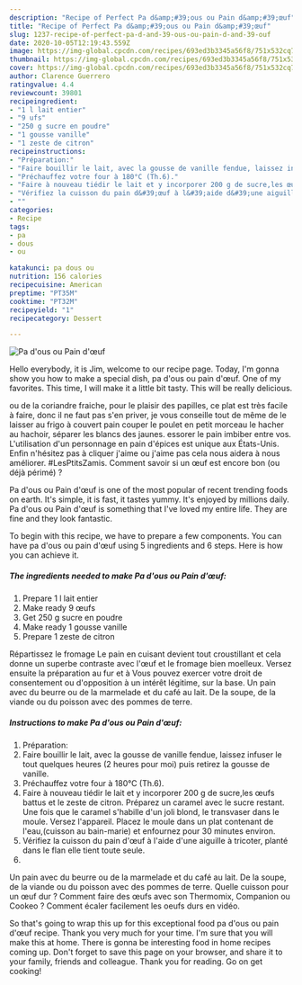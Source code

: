 ```yaml
---
description: "Recipe of Perfect Pa d&amp;#39;ous ou Pain d&amp;#39;œuf"
title: "Recipe of Perfect Pa d&amp;#39;ous ou Pain d&amp;#39;œuf"
slug: 1237-recipe-of-perfect-pa-d-and-39-ous-ou-pain-d-and-39-ouf
date: 2020-10-05T12:19:43.559Z
image: https://img-global.cpcdn.com/recipes/693ed3b3345a56f8/751x532cq70/pa-dous-ou-pain-doeuf-photo-principale-de-la-recette.jpg
thumbnail: https://img-global.cpcdn.com/recipes/693ed3b3345a56f8/751x532cq70/pa-dous-ou-pain-doeuf-photo-principale-de-la-recette.jpg
cover: https://img-global.cpcdn.com/recipes/693ed3b3345a56f8/751x532cq70/pa-dous-ou-pain-doeuf-photo-principale-de-la-recette.jpg
author: Clarence Guerrero
ratingvalue: 4.4
reviewcount: 39801
recipeingredient:
- "1 l lait entier"
- "9 ufs"
- "250 g sucre en poudre"
- "1 gousse vanille"
- "1 zeste de citron"
recipeinstructions:
- "Préparation:"
- "Faire bouillir le lait, avec la gousse de vanille fendue, laissez infuser le tout quelques heures (2 heures pour moi) puis retirez la gousse de vanille."
- "Préchauffez votre four à 180°C (Th.6)."
- "Faire à nouveau tiédir le lait et y incorporer 200 g de sucre,les œufs battus et le zeste de citron. Préparez un caramel avec le sucre restant. Une fois que le caramel s&#39;habille d&#39;un joli blond, le transvaser dans le moule. Versez l&#39;appareil. Placez le moule dans un plat contenant de l&#39;eau,(cuisson au bain-marie) et enfournez pour 30 minutes environ."
- "Vérifiez la cuisson du pain d&#39;œuf à l&#39;aide d&#39;une aiguille à tricoter, planté dans le flan elle tient toute seule."
- ""
categories:
- Recipe
tags:
- pa
- dous
- ou

katakunci: pa dous ou 
nutrition: 156 calories
recipecuisine: American
preptime: "PT35M"
cooktime: "PT32M"
recipeyield: "1"
recipecategory: Dessert

---
```



![Pa d&#39;ous ou Pain d&#39;œuf](https://img-global.cpcdn.com/recipes/693ed3b3345a56f8/751x532cq70/pa-dous-ou-pain-doeuf-photo-principale-de-la-recette.jpg)

Hello everybody, it is Jim, welcome to our recipe page. Today, I'm gonna show you how to make a special dish, pa d&#39;ous ou pain d&#39;œuf. One of my favorites. This time, I will make it a little bit tasty. This will be really delicious.

ou de la coriandre fraiche, pour le plaisir des papilles, ce plat est très facile à faire, donc il ne faut pas s&#39;en priver, je vous conseille tout de même de le laisser au frigo à couvert pain couper le poulet en petit morceau le hacher au hachoir, séparer les blancs des jaunes. essorer le pain imbiber entre vos. L&#39;utilisation d&#39;un personnage en pain d&#39;épices est unique aux États-Unis. Enfin n&#39;hésitez pas à cliquer j&#39;aime ou j&#39;aime pas cela nous aidera à nous améliorer. #LesPtitsZamis. Comment savoir si un œuf est encore bon (ou déjà périmé) ?

Pa d&#39;ous ou Pain d&#39;œuf is one of the most popular of recent trending foods on earth. It's simple, it is fast, it tastes yummy. It's enjoyed by millions daily. Pa d&#39;ous ou Pain d&#39;œuf is something that I've loved my entire life. They are fine and they look fantastic.


To begin with this recipe, we have to prepare a few components. You can have pa d&#39;ous ou pain d&#39;œuf using 5 ingredients and 6 steps. Here is how you can achieve it.

<!--inarticleads1-->

##### The ingredients needed to make Pa d&#39;ous ou Pain d&#39;œuf:

1. Prepare 1 l lait entier
1. Make ready 9 œufs
1. Get 250 g sucre en poudre
1. Make ready 1 gousse vanille
1. Prepare 1 zeste de citron


Répartissez le fromage Le pain en cuisant devient tout croustillant et cela donne un superbe contraste avec l&#39;œuf et le fromage bien moelleux. Versez ensuite la préparation au fur et à Vous pouvez exercer votre droit de consentement ou d&#39;opposition à un intérêt légitime, sur la base. Un pain avec du beurre ou de la marmelade et du café au lait. De la soupe, de la viande ou du poisson avec des pommes de terre. 

<!--inarticleads2-->

##### Instructions to make Pa d&#39;ous ou Pain d&#39;œuf:

1. Préparation:
1. Faire bouillir le lait, avec la gousse de vanille fendue, laissez infuser le tout quelques heures (2 heures pour moi) puis retirez la gousse de vanille.
1. Préchauffez votre four à 180°C (Th.6).
1. Faire à nouveau tiédir le lait et y incorporer 200 g de sucre,les œufs battus et le zeste de citron. Préparez un caramel avec le sucre restant. Une fois que le caramel s&#39;habille d&#39;un joli blond, le transvaser dans le moule. Versez l&#39;appareil. Placez le moule dans un plat contenant de l&#39;eau,(cuisson au bain-marie) et enfournez pour 30 minutes environ.
1. Vérifiez la cuisson du pain d&#39;œuf à l&#39;aide d&#39;une aiguille à tricoter, planté dans le flan elle tient toute seule.
1. 


Un pain avec du beurre ou de la marmelade et du café au lait. De la soupe, de la viande ou du poisson avec des pommes de terre. Quelle cuisson pour un œuf dur ? Comment faire des œufs avec son Thermomix, Companion ou Cookeo ? Comment écaler facilement les oeufs durs en vidéo. 

So that's going to wrap this up for this exceptional food pa d&#39;ous ou pain d&#39;œuf recipe. Thank you very much for your time. I'm sure that you will make this at home. There is gonna be interesting food in home recipes coming up. Don't forget to save this page on your browser, and share it to your family, friends and colleague. Thank you for reading. Go on get cooking!

